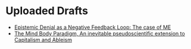 # Uploaded Drafts
* [Epistemic Denial as a Negative Feedback Loop: The case of ME](https://me-cfs.github.io/drafts/epistemic-denial-negative-feedback.html)
* [The Mind Body Paradigm, An inevitable pseudoscientific extension to Capitalism and Ableism](https://me-cfs.github.io/drafts/mind-body-capitalism-ableism.html)